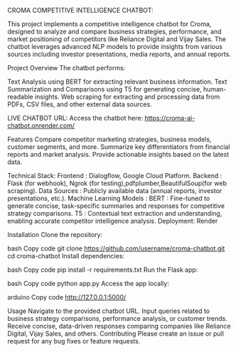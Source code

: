 CROMA COMPETITIVE INTELLIGENCE CHATBOT:

This project implements a competitive intelligence chatbot for Croma, designed to analyze and compare business strategies, performance, and market positioning of competitors like Reliance Digital and Vijay Sales. The chatbot leverages advanced NLP models to provide insights from various sources including investor presentations, media reports, and annual reports.

Project Overview
The chatbot performs:

Text Analysis using BERT for extracting relevant business information.
Text Summarization and Comparisons using T5 for generating concise, human-readable insights.
Web scraping for extracting and processing data from PDFs, CSV files, and other external data sources.

LIVE CHATBOT URL:
Access the chatbot here:  https://croma-ai-chatbot.onrender.com/

Features
Compare competitor marketing strategies, business models, customer segments, and more.
Summarize key differentiators from financial reports and market analysis.
Provide actionable insights based on the latest data.

Technical Stack:
Frontend : Dialogflow, Google Cloud Platform.
Backend : Flask (for webhook), Ngrok (for testing),pdfplumber,BeautifulSoup(for web scraping).
Data Sources : Publicly available data (annual reports, investor presentations, etc.).
Machine Learning Models : 
BERT : Fine-tuned to generate concise, task-specific summaries and responses for competitive strategy comparisons.
T5 : Contextual text extraction and understanding, enabling accurate competitor intelligence analysis.
Deployment: Render

Installation
Clone the repository:

bash
Copy code
git clone https://github.com/username/croma-chatbot.git
cd croma-chatbot
Install dependencies:

bash
Copy code
pip install -r requirements.txt
Run the Flask app:

bash
Copy code
python app.py
Access the app locally:

arduino
Copy code
http://127.0.0.1:5000/

Usage
Navigate to the provided chatbot URL.
Input queries related to business strategy comparisons, performance analysis, or customer trends.
Receive concise, data-driven responses comparing companies like Reliance Digital, Vijay Sales, and others.
Contributing
Please create an issue or pull request for any bug fixes or feature requests.
